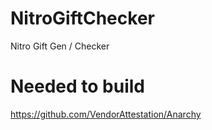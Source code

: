 # NitroGiftChecker
Nitro Gift Gen / Checker

# Needed to build
https://github.com/VendorAttestation/Anarchy
